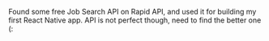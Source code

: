 Found some free Job Search API on Rapid API, and used it for building my first React Native app. API is not perfect though, need to find the better one (: 